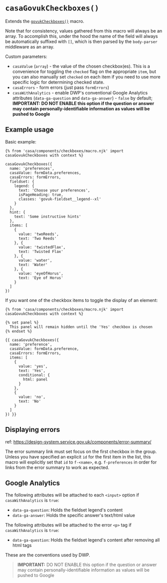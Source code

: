# `casaGovukCheckboxes()`

Extends the [`govukCheckboxes()`](https://design-system.service.gov.uk/components/checkboxes/) macro.

Note that for consistency, values gathered from this macro will always be an array. To accomplish this, under the hood the name of the field will always be automatically suffixed with `[]`, which is then parsed by the `body-parser` middleware as an array.

Custom parameters:

- `casaValue` (`array`) - the value of the chosen checkbox(es). This is a convenience for toggling the `checked` flag on the appropriate `item`, but you can also manually set `checked` on each item if you need to use more specific logic for determining checked state.
- `casaErrors` - form errors (just pass `formErrors`)
- `casaWithAnalytics` - enable DWP's conventional Google Analytics attributes (`data-ga-question` and `data-ga-answer`) - `false` by default; **IMPORTANT: DO NOT ENABLE this option if the question or answer may contain personally-identifiable information as values will be pushed to Google**

## Example usage

Basic example:

```nunjucks
{% from 'casa/components/checkboxes/macro.njk' import casaGovukCheckboxes with context %}

casaGovukCheckboxes({
  name: 'preferences',
  casaValue: formData.preferences,
  casaErrors: formErrors,
  fieldset: {
    legend: {
      text: 'Choose your preferences',
      isPageHeading: true,
      classes: 'govuk-fieldset__legend--xl'
    }
  },
  hint: {
    text: 'Some instructive hints'
  },
  items: [
    {
      value: 'twoReeds',
      text: 'Two Reeds'
    }, {
      value: 'twistedFlax',
      text: 'Twisted Flax'
    }, {
      value: 'water',
      text: 'Water'
    }, {
      value: 'eyeOfHorus',
      text: 'Eye of Horus'
    }
  ]
})
```

If you want one of the checkbox items to toggle the display of an element:

```nunjucks
{% from 'casa/components/checkboxes/macro.njk' import casaGovukCheckboxes with context %}

{% set panel %}
  This panel will remain hidden until the 'Yes' checkbox is chosen
{% endset %}

{{ casaGovukCheckboxes({
  name: 'preference',
  casaValue: formData.preference,
  casaErrors: formErrors,
  items: [
    {
      value: 'yes',
      text: 'Yes',
      conditional: {
        html: panel
      }
    },
    {
      value: 'no',
      text: 'No'
    }
  ]
}) }}
```

## Displaying errors

ref: <https://design-system.service.gov.uk/components/error-summary/>

The error summary link must set focus on the first checkbox in the group. Unless you have specified an explicit `id` for the first item in the list, this macro will explicitly set that `id` to `f-<name>`, e.g. `f-preferences` in order for links from the error summary to work as expected.

## Google Analytics

The following attributes will be attached to each `<input>` option if `casaWithAnalytics` is `true`:

- `data-ga-question`: Holds the fieldset legend's content
- `data-ga-answer`: Holds the specific answer's text/html value

The following attributes will be attached to the error `<p>` tag if `casaWithAnalytics` is `true`:

- `data-ga-question`: Holds the fieldset legend's content after removing all html tags

These are the conventions used by DWP.

> **IMPORTANT:** DO NOT ENABLE this option if the question or answer may contain personally-identifiable information as values will be pushed to Google
